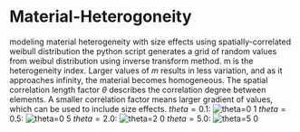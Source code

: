 # Material-Heterogoneity
modeling material heterogeneity with size effects using spatially-correlated weibull distribution
the python script generates a grid of random values from weibul distribution using inverse transform method. m is the heterogeneity index. Larger values of $m$ results in less variation, and as it approaches infinity, the material becomes homogeneous. The spatial correlation length factor $\theta$ describes the correlation degree between elements. A smaller correlation factor means larger gradient of values, which can be used to include size effects.
$theta=0.1:$
![theta=0 1](https://user-images.githubusercontent.com/69943289/221440559-9cf780e6-c335-4bf3-976c-aca2fcbd8fd8.jpg)
$theta=0.5:$
![theta=0 5](https://user-images.githubusercontent.com/69943289/221440574-784e27b7-f808-4a8c-a7cf-36122d6ff234.jpg)
$theta=2.0:$
![theta=2 0](https://user-images.githubusercontent.com/69943289/221440589-afc89886-be2f-46b8-b242-858e4c34233c.jpg)
$theta=5.0:$
![theta=5 0](https://user-images.githubusercontent.com/69943289/221440596-e1184223-5d3d-444f-bd92-3c179a1fcec5.jpg)
